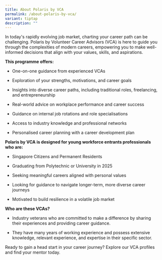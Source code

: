 ```yaml
---
title: About Polaris by VCA
permalink: /about-polaris-by-vca/
variant: tiptap
description: ""
---
```

<p>In today's rapidly evolving job market, charting your career path can
be challenging. Polaris by Volunteer Career Advisors (VCA) is here to guide
you through the complexities of modern careers, empowering you to make
well-informed decisions that align with your values, skills, and aspirations.</p>
<p><strong>This programme offers:</strong>
</p>
<ul data-tight="true" class="tight">
<li>
<p>One-on-one guidance from experienced VCAs</p>
</li>
<li>
<p>Exploration of your strengths, motivations, and career goals</p>
</li>
<li>
<p>Insights into diverse career paths, including traditional roles, freelancing,
and entrepreneurship</p>
</li>
<li>
<p>Real-world advice on workplace performance and career success</p>
</li>
<li>
<p>Guidance on internal job rotations and role specialisations</p>
</li>
<li>
<p>Access to industry knowledge and professional networks</p>
</li>
<li>
<p>Personalised career planning with a career development plan</p>
<p></p>
</li>
</ul>
<p><strong>Polaris by VCA is designed for young workforce entrants professionals who are:</strong>
</p>
<ul data-tight="true" class="tight">
<li>
<p>Singapore Citizens and Permanent Residents</p>
</li>
<li>
<p>Graduating from Polytechnic or University in 2025</p>
</li>
<li>
<p>Seeking meaningful careers aligned with personal values</p>
</li>
<li>
<p>Looking for guidance to navigate longer-term, more diverse career journeys</p>
</li>
<li>
<p>Motivated to build resilience in a volatile job market</p>
</li>
</ul>
<p></p>
<p><strong>Who are these VCAs?</strong>
</p>
<ul data-tight="true" class="tight">
<li>
<p>Industry veterans who are committed to make a difference by sharing their
experiences and providing career guidance.</p>
</li>
<li>
<p>They have many years of working experience and possess extensive knowledge,
relevant experience, and expertise in their specific sector.</p>
</li>
</ul>
<p></p>
<p>Ready to gain a head start in your career journey? Explore our VCA profiles
and find your mentor today.</p>